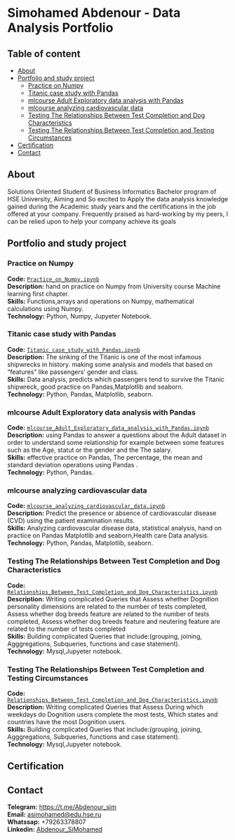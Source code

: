 # Simohamed Abdenour - Data Analysis Portfolio
## Table of content
<!--Link-->
* [About](https://github.com/Abdenoursim/Data-analysis#about)
* [Portfolio and study project](https://github.com/Abdenoursim/Data-analysis#portfolio-project)
  * [Practice on Numpy](https://github.com/Abdenoursim/Data-analysis/edit/main/README.md#practice-on-numpy)
  * [Titanic case study with Pandas](https://github.com/Abdenoursim/Data-analysis/edit/main/README.md#titanic-case-study-with-pandas)
  * [mlcourse Adult Exploratory data analysis with Pandas](https://github.com/Abdenoursim/Data-analysis/edit/main/README.md#mlcourse-adult-exploratory-data-analysis-with-pandas)
  * [mlcourse analyzing cardiovascular data](https://github.com/Abdenoursim/Data-analysis/edit/main/README.md#mlcourse-analyzing-cardiovascular-data)
  * [Testing The Relationships Between Test Completion and Dog Characteristics](https://github.com/Abdenoursim/Data-analysis/edit/main/README.md#testing-the-relationships-between-test-completion-and-dog-characteristics)
  * [Testing The Relationships Between Test Completion and Testing Circumstances](https://github.com/Abdenoursim/Data-analysis/edit/main/README.md#testing-the-relationships-between-test-completion-and-testing-circumstances)
* [Certification](https://github.com/Abdenoursim/Data-analysis/edit/main/README.md#certification)
* [Contact](https://github.com/Abdenoursim/Data-analysis/edit/main/README.md#contact)



##  About
Solutions Oriented Student of Business Informatics Bachelor program of HSE University, Aiming and So excited to Apply the data analysis knowledge gained during the Academic study years and the certifications in the job offered at your company. Frequently praised as hard-working by my peers, I can be relied upon to help your company achieve its goals


##  Portfolio and study project


### Practice on Numpy
**Code:** [`Practice_on_Numpy.ipynb`](https://github.com/Abdenoursim/case/blob/master/Numpy%20practice.ipynb)    
**Description:** hand on practice on Numpy from University course Machine learning first chapter.  
**Skills:** Functions,arrays and operations on Numpy, mathematical calculations using Numpy.  
**Technology:** Python, Numpy, Jupyeter Notebook.  

### Titanic case study with Pandas
**Code:** [`Titanic_case_study_with_Pandas.ipynb`](https://github.com/Abdenoursim/case/blob/master/Titanic%20Case%20Study%20With%20Pandas_.ipynb)    
**Description:** The sinking of the Titanic is one of the most infamous shipwrecks in history. making some analysis and models that based on  “features” like passengers’ gender and class.  
**Skills:** Data analysis, predicts which passengers tend to survive the Titanic shipwreck, good practice on Pandas,Matplotlib and seaborn.  
**Technology:** Python, Pandas, Matplotlib, seaborn.  

### mlcourse Adult Exploratory data analysis with Pandas
**Code:** [`mlcourse_Adult_Exploratory_data_analysis_with_Pandas.ipynb`](https://github.com/Abdenoursim/case/blob/master/mlcourse%20exploratory%20data%20analysis%20with%20pandas.ipynb)    
**Description:** using Pandas to answer a questions about the Adult dataset in order to understand some relationship for example between some features such as  the Age, statut or the gender and the The salary.  
**Skills:** effective practice on Pandas, The percentage, the mean and standard deviation operations using Pandas .  
**Technology:** Python, Pandas. 

### mlcourse analyzing cardiovascular data
**Code:** [`mlcourse_analyzing_cardiovascular_data.ipynb`](https://github.com/Abdenoursim/case/blob/master/mlcourse%20analyzing%20cardiovascular%20data.ipynb)      
**Description:** Predict the presence or absence of cardiovascular disease (CVD) using the patient examination results.  
**Skills:** Analyzing cardiovascular disease data, statistical analysis, hand on practice on Pandas Matplotlib and seaborn,Health care Data analysis.    
**Technology:** Python, Pandas, Matplotlib, seaborn.   
 
 ### Testing The Relationships Between Test Completion and Dog Characteristics
**Code:** [`Relationships_Between_Test_Completion_and_Dog_Characteristics.ipynb`](https://github.com/Abdenoursim/case/blob/master/Relationships_Between_Test_Completion_and_Dog_Characteristics_.ipynb)      
**Description:** Writing complicated Queries that Assess whether Dognition personality dimensions are related to the number of tests completed, Assess whether dog breeds feature are related to the number of tests completed, Assess whether dog breeds feature and neutering feature are related to the number of tests completed  
**Skills:** Building complicated Queries that include:(grouping, joining, Agggregations, Subqueries, functions and case statement).  
**Technology:** Mysql,Jupyeter notebook.  

 ### Testing The Relationships Between Test Completion and Testing Circumstances
**Code:** [`Relationships_Between_Test_Completion_and_Dog_Characteristics.ipynb`](https://github.com/Abdenoursim/case/blob/master/Relationships_Between_Test_Completion_and_Testing_Circumstances_.ipynb)      
**Description:** Writing complicated Queries that Assess During which weekdays do Dognition users complete the most tests, Which states and countries have the most Dognition users.  
**Skills:** Building complicated Queries that include:(grouping, joining, Agggregations, Subqueries, functions and case statement).  
**Technology:** Mysql,Jupyeter notebook.  


##  Certification






##  Contact

**Telegram:** https://t.me/Abdenour_sim   
**Email:** asimohamed@edu.hse.ru  
**Whatssap:** +79263378807  
**Linkedin:** [Abdenour_SiMohamed](https://www.linkedin.com/in/abdenour-simohamed-b03620224/)  
